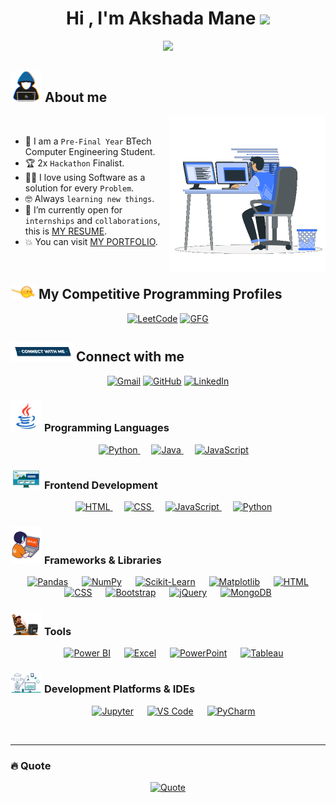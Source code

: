 <h1 align="center">Hi , I'm Akshada Mane <img src="https://media.giphy.com/media/hvRJCLFzcasrR4ia7z/giphy.gif" width="35"></h1>
<p align="center">
  <a href="https://github.com/DenverCoder1/readme-typing-svg">
    <img src="https://readme-typing-svg.herokuapp.com?font=Time+New+Roman&color=%23C8BE25&size=25&center=true&vCenter=true&width=700&height=100&lines=Aspiring+Software+Engineer;BTech+Computer+Engineering+Student;AI/ML+Enthusiast+%7C+Web+Developer;Finalist+at+Technofea+2.0+Hackathon;Zensar's+She+Inspires+Hackathon+Finalist;Passionate+about+DSA+and+Competitive+Programming;Always+learning+new+things">
  </a>
</p>
	
## <picture><img src = "https://github.com/AkshadaMane26/AkshadaMane26/blob/main/images/about_me.gif?raw=true" width = 50px></picture> About me

<picture> <img align="right" src="https://github.com/AkshadaMane26/AkshadaMane26/blob/main/images/Right_Side.gif?raw=true" width = 250px></picture>

<br>

- :school: I am a `Pre-Final Year` BTech Computer Engineering Student.  
- :trophy: 2x `Hackathon` Finalist.  
- :technologist: I love using Software as a solution for every `Problem`.    
- :nerd_face: Always `learning new things`.  
- :thinking: I’m currently open for `internships` and `collaborations`, this is [MY RESUME](https://drive.google.com/file/d/1rP6rcy3ATtPUf8qATHYuN6CH7O-fH3a1/view?usp=sharing). 
- :boom: You can visit [MY PORTFOLIO](https:).
<br>


## <picture> <img src="https://github.com/AkshadaMane26/AkshadaMane26/blob/main/images/competitive_programming_profile.png?raw=true" width=40> </picture> My Competitive Programming Profiles

<p align="center">
  <a href="https://leetcode.com/u/Akshada2004/"><img src="https://img.icons8.com/external-tal-revivo-shadow-tal-revivo/50/000000/external-level-up-your-coding-skills-and-quickly-land-a-job-logo-shadow-tal-revivo.png" alt="LeetCode"/></a> 
  <a href="https://www.geeksforgeeks.org/user/akshada290tn/"><img src="https://img.icons8.com/color/50/000000/GeeksforGeeks.png" alt="GFG"/></a>
</p>

## <picture> <img src="https://github.com/AkshadaMane26/AkshadaMane26/blob/main/images/Connect-with-me.gif?raw=true" width="100px"> </picture> Connect with me
<p align="center">
	<a href="mailto:makshada2004@gmail.com"><img img src="https://img.shields.io/badge/gmail-%23EA4335.svg?style=plastic&logo=gmail&logoColor=white" alt="Gmail"/></a>
	<a href="https://github.com/AkshadaMane26"><img src="https://img.shields.io/badge/github-%23181717.svg?style=plastic&logo=github&logoColor=white" alt="GitHub"/></a>
	<a href="http://www.linkedin.com/in/akshada-mane-b93738258"><img src="https://img.shields.io/badge/linkedin-%230A66C2.svg?style=plastic&logo=linkedin&logoColor=white" alt="LinkedIn"/></a>
	
</p>


### <picture> <img src = "https://github.com/AkshadaMane26/AkshadaMane26/blob/main/images/Programming_Languages.gif?raw=true" width = 50px>  </picture> Programming Languages

<p align="center"> 
  &emsp;
  <a href="https://www.python.org" target="_blank">
    <img alt="Python" src="https://img.shields.io/badge/Python-%2314354C.svg?style=plastic&logo=python&logoColor=white">
  </a>
  &emsp;
  <a href="https://www.java.com" target="_blank"> 
    <img alt="Java" src="https://img.shields.io/badge/Java-%23007396.svg?style=plastic&logo=java&logoColor=white">
  </a>
  &emsp;
  <a href="https://developer.mozilla.org/en-US/docs/Web/JavaScript" target="_blank"> 
    <img alt="JavaScript" src="https://img.shields.io/badge/JavaScript-%23F7DF1E.svg?style=plastic&logo=javascript&logoColor=black">
  </a>
</p>


### <picture> <img src = "https://github.com/AkshadaMane26/AkshadaMane26/blob/main/images/Front_End.gif?raw=true" width = 50px>  </picture> Frontend Development
<p align="center"> 
  &emsp; 
  <a href="https://www.w3.org/html/" target="_blank"> 
   <img alt="HTML" src="https://img.shields.io/badge/HTML5%20-%23E34F26.svg?style=plastic&logo=html5&logoColor=white">
  </a>   
  &emsp;
  <a href="https://www.w3schools.com/css/" target="_blank">
    <img alt="CSS" src="https://img.shields.io/badge/CSS%20-%231572B6.svg?style=plastic&logo=css3&logoColor=white">
  </a> 
  &emsp;
  <a href="https://developer.mozilla.org/en-US/docs/Web/JavaScript" target="_blank"> 
     <img alt="JavaScript" src="https://img.shields.io/badge/JavaScript%20-%23F7DF1E.svg?style=plastic&logo=javascript&logoColor=black">
   </a>
  &emsp;
  <a href="https://www.python.org" target="_blank">
    <img alt="Python" src="https://img.shields.io/badge/react-%2361DAFB.svg?style=plastic&logo=React&logoColor=black">
  </a>

</p>



 ### <picture> <img src = "https://github.com/AkshadaMane26/AkshadaMane26/blob/main/images/IDEs.gif?raw=true" width = 50px>  </picture> Frameworks & Libraries
 
<p align="center"> 
	&emsp; 
	<a href="#"><img alt="Pandas" src="https://img.shields.io/badge/pandas-%23150458.svg?style=plastic&logo=pandas&logoColor=white"></a> 
	&emsp; 
	<a href="#"><img alt="NumPy" src="https://img.shields.io/badge/numpy-%23013243.svg?style=plastic&logo=numpy&logoColor=white"></a> 
	&emsp; 
	<a href="#"><img alt="Scikit-Learn" src="https://img.shields.io/badge/scikit--learn-%23F7931E.svg?style=plastic&logo=scikit-learn&logoColor=white"></a> 
	&emsp; 
	<a href="#"><img alt="Matplotlib" src="https://img.shields.io/badge/Matplotlib-%23ffffff.svg?style=plastic&logo=matplotlib&logoColor=black"></a> 
        &emsp; 
	<a href="#"><img alt="HTML" src="https://img.shields.io/badge/HTML-%23E34F26.svg?style=plastic&logo=html5&logoColor=white"></a> 
	&emsp; 
	<a href="#"><img alt="CSS" src="https://img.shields.io/badge/CSS-%231572B6.svg?style=plastic&logo=css3&logoColor=white"></a> 
	&emsp; 
	<a href="#"><img alt="Bootstrap" src="https://img.shields.io/badge/Bootstrap-%23563D7C.svg?style=plastic&logo=bootstrap&logoColor=white"></a> 
	&emsp; 
	<a href="#"><img alt="jQuery" src="https://img.shields.io/badge/jQuery-%230769AD.svg?style=plastic&logo=jquery&logoColor=white"></a> 
	&emsp; 
	<a href="#"><img alt="MongoDB" src="https://img.shields.io/badge/MongoDB-%2347A248.svg?style=plastic&logo=mongodb&logoColor=white"></a> 
</p>

 ### <picture> <img src = "https://github.com/AkshadaMane26/AkshadaMane26/blob/main/images/CP_PS.gif?raw=true" width = 50px>  </picture> Tools

<p align="center"> 
	&emsp; 
	<a href="#"><img alt="Power BI" src="https://img.shields.io/badge/Power_BI-%23F2C811.svg?style=plastic&logo=powerbi&logoColor=black"></a> 
	&emsp; 
	<a href="#"><img alt="Excel" src="https://img.shields.io/badge/Excel-%23217346.svg?style=plastic&logo=microsoftexcel&logoColor=white"></a> 
	&emsp; 
	<a href="#"><img alt="PowerPoint" src="https://img.shields.io/badge/PowerPoint-%23B7472A.svg?style=plastic&logo=microsoftpowerpoint&logoColor=white"></a> 
	&emsp; 
	<a href="#"><img alt="Tableau" src="https://img.shields.io/badge/Tableau-%23E97627.svg?style=plastic&logo=tableau&logoColor=white"></a> 
</p>

### <picture> <img src="https://github.com/AkshadaMane26/AkshadaMane26/blob/main/images/Software_Tools.gif?raw=true" width=50px> </picture> Development Platforms & IDEs

<p align="center"> 
	&emsp; 
	<a href="#"><img alt="Jupyter" src="https://img.shields.io/badge/Jupyter-%23F37626.svg?style=plastic&logo=jupyter&logoColor=white"></a> 
	&emsp; 
	<a href="#"><img alt="VS Code" src="https://img.shields.io/badge/VS_Code-%23007ACC.svg?style=plastic&logo=visual-studio-code&logoColor=white"></a> 
	&emsp; 
	<a href="#"><img alt="PyCharm" src="https://img.shields.io/badge/PyCharm-%23000000.svg?style=plastic&logo=pycharm&logoColor=white"></a> 
</p>
 
<br> 

---
### 🔥 Quote 

<p align = "center">
	<a href="https://github.com/piyushsuthar/github-readme-quotes"> <img alt = "Quote" src="https://quotes-github-readme.vercel.app/api?type=horizontal&theme=tokyonight&animation=grow_out_in&quoteCategory=programming">
</p>

	

